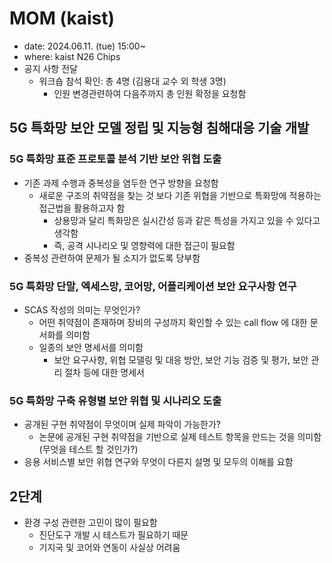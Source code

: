 # MOM (kaist)
- date: 2024.06.11. (tue) 15:00~
- where: kaist N26 Chips
- 공지 사항 전달
  - 워크숍 참석 확인: 총 4명 (김용대 교수 외 학생 3명)
    - 인원 변경관련하여 다음주까지 총 인원 확정을 요청함

## 5G 특화망 보안 모델 정립 및 지능형 침해대응 기술 개발

### 5G 특화망 표준 프로토콜 분석 기반 보안 위협 도출
- 기존 과제 수행과 중복성을 염두한 연구 방향을 요청함
  - 새로운 구조의 취약점을 찾는 것 보다 기존 위협을 기반으로 특화망에 적용하는 접근법을 활용하고자 함
    - 상용망과 달리 특화망은 실시간성 등과 같은 특성을 가지고 있을 수 있다고 생각함
    - 즉, 공격 시나리오 및 영향력에 대한 접근이 필요함
- 중복성 관련하여 문제가 될 소지가 없도록 당부함

### 5G 특화망 단말, 엑세스망, 코어망, 어플리케이션 보안 요구사항 연구
- SCAS 작성의 의미는 무엇인가?
  - 어떤 취약점이 존재하며 장비의 구성까지 확인할 수 있는 call flow 에 대한 문서화를 의미함 
  - 일종의 보안 명세서를 의미함
    - 보안 요구사항, 위협 모델링 및 대응 방안, 보안 기능 검증 및 평가, 보안 관리 절차 등에 대한 명세서

### 5G 특화망 구축 유형별 보안 위협 및 시나리오 도출
- 공개된 구현 취약점이 무엇이며 실제 파악이 가능한가?
  - 논문에 공개된 구현 취약점을 기반으로 실제 테스트 항목을 만드는 것을 의미함 (무엇을 테스트 할 것인가?)
- 응용 서비스별 보안 위협 연구와 무엇이 다른지 설명 및 모두의 이해를 요함

## 2단계
- 환경 구성 관련한 고민이 많이 필요함
  - 진단도구 개발 시 테스트가 필요하기 때문
  - 기지국 및 코어와 연동이 사실상 어려움

